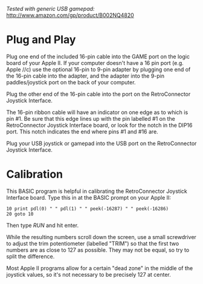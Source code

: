 _Tested with generic USB gamepad:_
http://www.amazon.com/gp/product/B002NQ4820


Plug and Play
=============

Plug one end of the included 16-pin cable into the GAME port on the logic board of your Apple II. If your computer doesn't have a 16 pin port (e.g. Apple //c) use the optional 16-pin to 9-pin adapter by plugging one end of the 16-pin cable into the adapter, and the adapter into the 9-pin paddles/joystick port on the back of your computer.

Plug the other end of the 16-pin cable into the port on the RetroConnector Joystick Interface.

The 16-pin ribbon cable will have an indicator on one edge as to which is pin #1. Be sure that this edge lines up with the pin labelled #1 on the RetroConnector Joystick Interface board, or look for the notch in the DIP16 port. This notch indicates the end where pins #1 and #16 are.

Plug your USB joystick or gamepad into the USB port on the RetroConnector Joystick Interface.


Calibration
=================================

This BASIC program is helpful in calibrating the RetroConnector Joystick Interface board. Type this in at the BASIC prompt on your Apple II:
    
    10 print pdl(0) " " pdl(1) " " peek(-16287) " " peek(-16286)
	20 goto 10
	
Then type *RUN* and hit enter.

While the resulting numbers scroll down the screen, use a small screwdriver to adjust the trim potentiometer (labelled "TRIM") so that the first two numbers are as close to 127 as possible. They may not be equal, so try to split the difference. 

Most Apple II programs allow for a certain "dead zone" in the middle of the joystick values, so it's not necessary to be precisely 127 at center.

